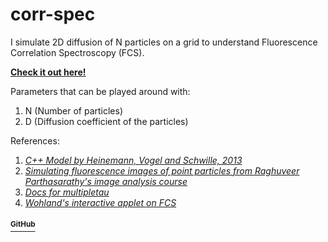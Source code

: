 # corr-spec

I simulate 2D diffusion of N particles on a grid to understand Fluorescence Correlation Spectroscopy (FCS).

[**Check it out here!**](https://shivchitinous.github.io/corr-spec/fcs)

Parameters that can be played around with:

1. N (Number of particles)
2. D (Diffusion coefficient of the particles)

References:
1. [*C++ Model by Heinemann, Vogel and Schwille, 2013*](https://github.com/FabianHeinemann/simulated_2d_diffusion)
2. [*Simulating fluorescence images of point particles from Raghuveer Parthasarathy's image analysis course*](https://github.com/shivChitinous/image-annals)
3. [*Docs for multipletau*](https://multipletau.readthedocs.io/en/latest/)
4. [*Wohland's interactive applet on FCS*](https://www.dbs.nus.edu.sg/lab/BFL/confocal_fcs_cdf.html)

#### [<sup>GitHub</sup>](https://github.com/shivChitinous/corr-spec)
